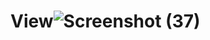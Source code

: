 # View![Screenshot (37)](https://user-images.githubusercontent.com/101535029/215305474-fc69ca4f-386b-4c10-b4e3-c41dd3bec396.png)

